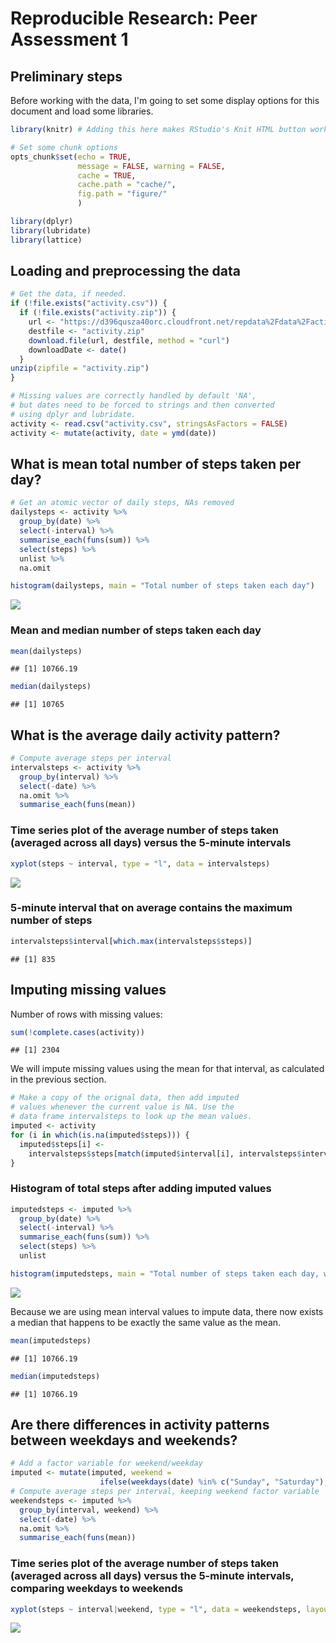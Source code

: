 # Reproducible Research: Peer Assessment 1

## Preliminary steps
Before working with the data, I'm going to set some display options for this document and load some libraries.

```r
library(knitr) # Adding this here makes RStudio's Knit HTML button work

# Set some chunk options
opts_chunk$set(echo = TRUE,
               message = FALSE, warning = FALSE,
               cache = TRUE,
               cache.path = "cache/", 
               fig.path = "figure/"
               )
```


```r
library(dplyr)
library(lubridate)
library(lattice)
```

## Loading and preprocessing the data

```r
# Get the data, if needed.
if (!file.exists("activity.csv")) {
  if (!file.exists("activity.zip")) {
    url <- "https://d396qusza40orc.cloudfront.net/repdata%2Fdata%2Factivity.zip"
    destfile <- "activity.zip"
    download.file(url, destfile, method = "curl")
    downloadDate <- date()
  }
unzip(zipfile = "activity.zip")
}

# Missing values are correctly handled by default 'NA',
# but dates need to be forced to strings and then converted
# using dplyr and lubridate.
activity <- read.csv("activity.csv", stringsAsFactors = FALSE)
activity <- mutate(activity, date = ymd(date))
```


## What is mean total number of steps taken per day?

```r
# Get an atomic vector of daily steps, NAs removed
dailysteps <- activity %>%
  group_by(date) %>% 
  select(-interval) %>%
  summarise_each(funs(sum)) %>% 
  select(steps) %>% 
  unlist %>% 
  na.omit
```


```r
histogram(dailysteps, main = "Total number of steps taken each day")
```

![](figure/unnamed-chunk-2-1.png) 

### Mean and median number of steps taken each day

```r
mean(dailysteps)
```

```
## [1] 10766.19
```

```r
median(dailysteps)
```

```
## [1] 10765
```


## What is the average daily activity pattern?

```r
# Compute average steps per interval
intervalsteps <- activity %>%
  group_by(interval) %>%
  select(-date) %>%
  na.omit %>%
  summarise_each(funs(mean))
```

### Time series plot of the average number of steps taken (averaged across all days) versus the 5-minute intervals

```r
xyplot(steps ~ interval, type = "l", data = intervalsteps)
```

![](figure/unnamed-chunk-4-1.png) 

### 5-minute interval that on average contains the maximum number of steps

```r
intervalsteps$interval[which.max(intervalsteps$steps)]
```

```
## [1] 835
```

## Imputing missing values
Number of rows with missing values:

```r
sum(!complete.cases(activity))
```

```
## [1] 2304
```

We will impute missing values using the mean for that interval, as calculated in the previous section.

```r
# Make a copy of the orignal data, then add imputed
# values whenever the current value is NA. Use the
# data frame intervalsteps to look up the mean values.
imputed <- activity
for (i in which(is.na(imputed$steps))) {
  imputed$steps[i] <- 
    intervalsteps$steps[match(imputed$interval[i], intervalsteps$interval)]
}
```

### Histogram of total steps after adding imputed values

```r
imputedsteps <- imputed %>%
  group_by(date) %>% 
  select(-interval) %>%
  summarise_each(funs(sum)) %>% 
  select(steps) %>% 
  unlist
```

```r
histogram(imputedsteps, main = "Total number of steps taken each day, with imputed values")
```

![](figure/unnamed-chunk-9-1.png) 

Because we are using mean interval values to impute data, there now exists a median that happens to be exactly the same value as the mean.

```r
mean(imputedsteps)
```

```
## [1] 10766.19
```

```r
median(imputedsteps)
```

```
## [1] 10766.19
```


## Are there differences in activity patterns between weekdays and weekends?

```r
# Add a factor variable for weekend/weekday
imputed <- mutate(imputed, weekend = 
                    ifelse(weekdays(date) %in% c("Sunday", "Saturday"), "weekend", "weekday"))
# Compute average steps per interval, keeping weekend factor variable
weekendsteps <- imputed %>%
  group_by(interval, weekend) %>%
  select(-date) %>%
  na.omit %>%
  summarise_each(funs(mean))
```
### Time series plot of the average number of steps taken (averaged across all days) versus the 5-minute intervals, comparing weekdays to weekends

```r
xyplot(steps ~ interval|weekend, type = "l", data = weekendsteps, layout=c(1, 2))
```

![](figure/unnamed-chunk-11-1.png) 

